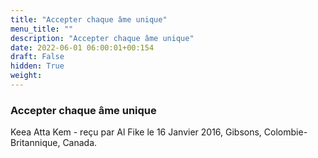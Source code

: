 ```yaml
---
title: "Accepter chaque âme unique"
menu_title: ""
description: "Accepter chaque âme unique"
date: 2022-06-01 06:00:01+00:154
draft: False
hidden: True
weight:
---
```

### Accepter chaque âme unique

Keea Atta Kem - reçu par Al Fike le 16 Janvier 2016, Gibsons, Colombie-Britannique, Canada.




